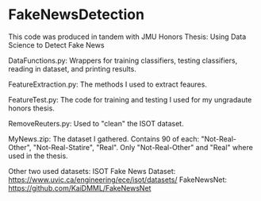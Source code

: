 # FakeNewsDetection
This code was produced in tandem with JMU Honors Thesis: Using Data Science to Detect Fake News

DataFunctions.py: Wrappers for training classifiers, testing classifiers, reading in dataset, and printing results.

FeatureExtraction.py: The methods I used to extract feaures.

FeatureTest.py: The code for training and testing I used for my ungradaute honors thesis.

RemoveReuters.py: Used to "clean" the ISOT dataset.

MyNews.zip: The dataset I gathered. Contains 90 of each: "Not-Real-Other", "Not-Real-Statire", "Real". Only "Not-Real-Other" and "Real" where used in the thesis.

Other two used datasets:
  ISOT Fake News Dataset: https://www.uvic.ca/engineering/ece/isot/datasets/
  FakeNewsNet: https://github.com/KaiDMML/FakeNewsNet
